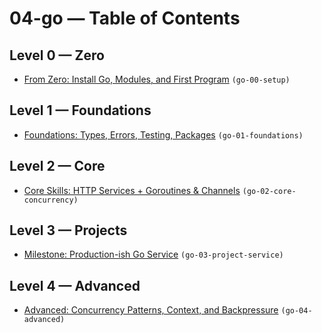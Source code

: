 # 04-go — Table of Contents

## Level 0 — Zero

- [From Zero: Install Go, Modules, and First Program](go-00-setup.md) `(go-00-setup)`

## Level 1 — Foundations

- [Foundations: Types, Errors, Testing, Packages](go-01-foundations.md) `(go-01-foundations)`

## Level 2 — Core

- [Core Skills: HTTP Services + Goroutines & Channels](go-02-core-concurrency.md) `(go-02-core-concurrency)`

## Level 3 — Projects

- [Milestone: Production-ish Go Service](go-03-project-service.md) `(go-03-project-service)`

## Level 4 — Advanced

- [Advanced: Concurrency Patterns, Context, and Backpressure](go-04-advanced.md) `(go-04-advanced)`
